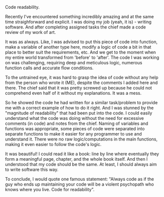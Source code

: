 Code readability.

Recently I've encountered something incredibly amazing and at the same time straighforward and explicit. I was doing my job (yeah, it is) - writing software. And after completing assigned tasks the chief made a code review of my work of art.

It was as always. Like, I was advised to put this piece of code into function, make a variable of another type here, modify a logic of code a bit in that place to better suit the requirements, etc. And we get to the moment when my entire world transformed from 'before' to 'after'. The code I was working on was challenging, requiring deep and meticulous logic, numerous function calls and accurate flow conditions. 

To the untrained eye, it was hard to grasp the idea of code without any help from the person who wrote it (ME), despite the comments I added here and there. The chief said that it was pretty screwed up because he could not comprehend even half of it without my explanations. It was a mess.

So he showed the code he had written for a similar task/problem to provide me with a correct example of how to do it right. And I was stunned by the "magnitude of readability" that had been put into the code. I could easily understand what the code was doing without the need for excessive comments (in code) and notes from the chief. Naming of variables and functions was appropriate, some pieces of code were separated into separate functions to make it easier for any programmer to use and understand it. There were no raw logic/computations in the main functions, making it even easier to follow the code's logic.

It was beautiful! I could read it like a book: line by line where eventually they form a meaningful page, chapter, and the whole book itself. And then I understood that my code should be the same. At least, I should always aim to write software this way. 

To conclude, I would quote one famous statement: "Always code as if the guy who ends up maintaining your code will be a violent psychopath who knows where you live. Code for readability".

